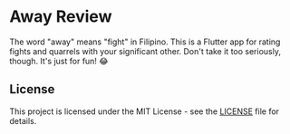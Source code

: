 # Away Review

The word "away" means "fight" in Filipino. This is a Flutter app for rating fights and quarrels with your significant other. Don't take it too seriously, though. It's just for fun! 😂

## License

This project is licensed under the MIT License - see the [LICENSE](LICENSE) file for details.